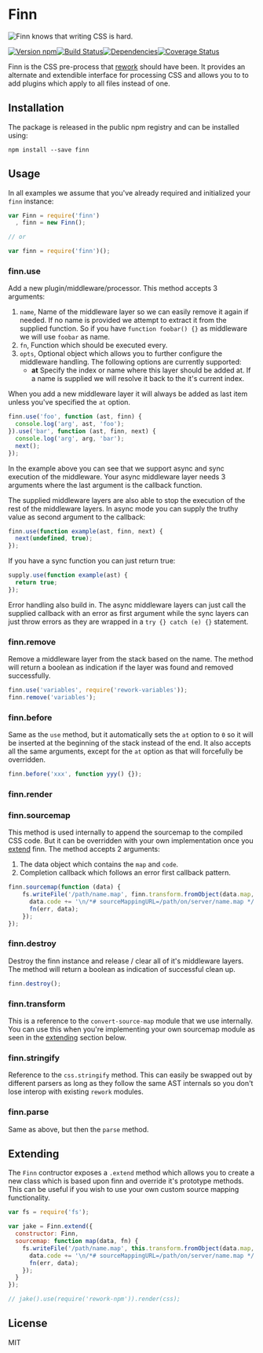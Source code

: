 # Finn

<p align="left">
  <img
  src="https://raw.githubusercontent.com/observing/finn/master/human.png"
  alt="Finn knows that writing CSS is hard."/>
</p>

[![Version npm][version]](http://browsenpm.org/package/finn)[![Build Status][build]](https://travis-ci.org/observing/finn)[![Dependencies][david]](https://david-dm.org/observing/finn)[![Coverage Status][cover]](https://coveralls.io/r/observing/finn?branch=master)

[version]: http://img.shields.io/npm/v/finn.svg?style=flat-square
[build]: http://img.shields.io/travis/observing/finn/master.svg?style=flat-square
[david]: https://img.shields.io/david/observing/finn.svg?style=flat-square
[cover]: http://img.shields.io/coveralls/observing/finn/master.svg?style=flat-square

Finn is the CSS pre-process that [rework] should have been. It provides an
alternate and extendible interface for processing CSS and allows you to to add
plugins which apply to all files instead of one.

## Installation

The package is released in the public npm registry and can be installed using:

```
npm install --save finn
```

## Usage

In all examples we assume that you've already required and initialized your
`finn` instance:

```js
var Finn = require('finn')
  , finn = new Finn();

// or

var finn = require('finn')();
```

### finn.use

Add a new plugin/middleware/processor. This method accepts 3 arguments:

1. `name`, Name of the middleware layer so we can easily remove it again if
   needed. If no name is provided we attempt to extract it from the supplied
   function. So if you have `function foobar() {}` as middleware we will use
   `foobar` as name.
2. `fn`, Function which should be executed every. 
3. `opts`, Optional object which allows you to further configure the middleware
   handling. The following options are currently supported:
   - **at** Specify the index or name where this layer should be added at. If a
   name is supplied we will resolve it back to the it's current index.

When you add a new middleware layer it will always be added as last item unless
you've specified the `at` option.

```js
finn.use('foo', function (ast, finn) {
  console.log('arg', ast, 'foo');
}).use('bar', function (ast, finn, next) {
  console.log('arg', arg, 'bar');
  next();
});
```

In the example above you can see that we support async and sync execution of the
middleware. Your async middleware layer needs 3 arguments where the last argument is the callback function.

The supplied middleware layers are also able to stop the execution of the rest
of the middleware layers. In async mode you can supply the truthy value as second
argument to the callback:

```js
finn.use(function example(ast, finn, next) {
  next(undefined, true);
});
```

If you have a sync function you can just return true:

```js
supply.use(function example(ast) {
  return true;
});
```

Error handling also build in. The async middleware layers can just call the
supplied callback with an error as first argument while the sync layers can just
throw errors as they are wrapped in a `try {} catch (e) {}` statement.

### finn.remove

Remove a middleware layer from the stack based on the name. The method will
return a boolean as indication if the layer was found and removed successfully.

```js
finn.use('variables', require('rework-variables'));
finn.remove('variables');
```

### finn.before

Same as the `use` method, but it automatically sets the `at` option to `0` so it
will be inserted at the beginning of the stack instead of the end. It also
accepts all the same arguments, except for the `at` option as that will
forcefully be overridden.

```js
finn.before('xxx', function yyy() {});
```

### finn.render

### finn.sourcemap

This method is used internally to append the sourcemap to the compiled CSS code.
But it can be overridden with your own implementation once you
[extend](#extending) finn. The method accepts 2 arguments:

1. The data object which contains the `map` and `code`.
2. Completion callback which follows an error first callback pattern.

```js
finn.sourcemap(function (data) {
    fs.writeFile('/path/name.map', finn.transform.fromObject(data.map, function (err) {
      data.code += '\n/*# sourceMappingURL=/path/on/server/name.map */'
      fn(err, data);
    });
});
```

### finn.destroy

Destroy the finn instance and release / clear all of it's middleware layers. The
method will return a boolean as indication of successful clean up.

```js
finn.destroy();
```

### finn.transform

This is a reference to the `convert-source-map` module that we use internally.
You can use this when you're implementing your own sourcemap module as seen in
the [extending](#extending) section below.

### finn.stringify

Reference to the `css.stringify` method. This can easily be swapped out by
different parsers as long as they follow the same AST internals so you don't
lose interop with existing `rework` modules. 

### finn.parse

Same as above, but then the `parse` method.

## Extending

The `Finn` contructor exposes a `.extend` method which allows you to create a
new class which is based upon finn and override it's prototype methods. This can
be useful if you wish to use your own custom source mapping functionality. 

```js
var fs = require('fs');

var jake = Finn.extend({
  constructor: Finn,
  sourcemap: function map(data, fn) {
    fs.writeFile('/path/name.map', this.transform.fromObject(data.map, function (err) {
      data.code += '\n/*# sourceMappingURL=/path/on/server/name.map */'
      fn(err, data);
    });
  }
});

// jake().use(require('rework-npm')).render(css);
```

## License

MIT

[rework]: https://github.com/reworkcss/rework
